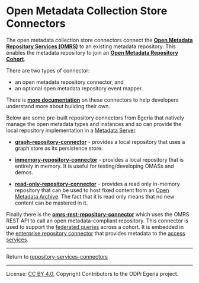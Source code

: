<!-- SPDX-License-Identifier: CC-BY-4.0 -->
<!-- Copyright Contributors to the ODPi Egeria project. -->
  
# Open Metadata Collection Store Connectors

The open metadata collection store connectors connect the
**[Open Metadata Repository Services (OMRS)](../../../../repository-services)** to
an existing metadata repository.
This enables the metadata repository to join
an **[Open Metadata Repository Cohort](../../../../repository-services/docs/open-metadata-repository-cohort.md)**.

There are two types of connector:
* an open metadata repository connector, and
* an optional open metadata repository event mapper.

There is **[more documentation](docs/README.md)** on these connectors to
help developers understand more about building their own.

Below are some pre-built repository connectors from Egeria that natively manage
the open metadata types and instances and so can provide the local repository
implementation in a [Metadata Server](../../../../admin-services/docs/concepts/metadata-server.md).

* **[graph-repository-connector](graph-repository-connector)** -
provides a local repository that uses a graph store as its persistence store.

* **[inmemory-repository-connector](inmemory-repository-connector)** -
provides a local repository that is entirely in memory.  It is useful for
testing/developing OMASs and demos.

* **[read-only-repository-connector](readonly-repository-connector)** -
provides a read only in-memory repository that can be used to host fixed content from an
[Open Metadata Archive](../../../../../open-metadata-resources/open-metadata-archives).
The fact that it is read only means that no new content can be mastered in it.


Finally there is  the **[omrs-rest-repository-connector](omrs-rest-repository-connector)**
which  uses the OMRS REST API to call an open metadata-compliant repository.
This connector is used to support the
[federated queries](../../../../repository-services/docs/component-descriptions/enterprise-connector-manager.md) across a cohort.
It is embedded in the [enterprise repository connector](../../../../repository-services/docs/component-descriptions/enterprise-repository-connector.md)
that provides metadata to
the [access services](../../../../access-services).




----
Return to [repository-services-connectors](..)

----
License: [CC BY 4.0](https://creativecommons.org/licenses/by/4.0/),
Copyright Contributors to the ODPi Egeria project.